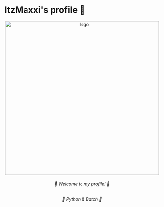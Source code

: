 # ItzMaxxi's profile 💮
<div align="middle" alt="card">
  <img src="https://i.pinimg.com/originals/ca/76/83/ca768342013e9d464ec42eca224782cc.jpg" alt="logo" width="500px"> 
  <h6> 🍥 Welcome to my profile! 🍥 </h6>
  <h6> 🔮 Python & Batch 🔮
</div>
